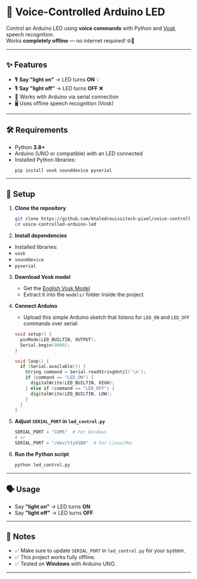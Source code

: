 # 🎤 Voice-Controlled Arduino LED

Control an Arduino LED using **voice commands** with Python and [Vosk](https://alphacephei.com/vosk/) speech recognition.  
Works **completely offline** — no internet required! 🌐🚫

---

## ✨ Features

- 🎙 **Say "light on"** → LED turns **ON** 💡  
- 🎙 **Say "light off"** → LED turns **OFF** ❌  
- 🔌 Works with Arduino via serial connection  
- 🖥 Uses offline speech recognition (Vosk)

---

## 🛠 Requirements

- Python **3.8+**
- Arduino (UNO or compatible) with an LED connected
- Installed Python libraries:
  ```bash
  pip install vosk sounddevice pyserial
  ```

---

## 🚀 Setup

1. **Clone the repository**
   ```bash
   git clone https://github.com/khaledrouissitech-pixel/voice-controlled-arduino-led.git
   cd voice-controlled-arduino-led
   ```

2. **Install dependencies**
  - Installed libraries:
  - `vosk`
  - `sounddevice`
  - `pyserial`


3. **Download Vosk model**  
   - Get the [English Vosk Model](https://alphacephei.com/vosk/models)  
   - Extract it into the `models/` folder inside the project.

4. **Connect Arduino**  
   - Upload this simple Arduino sketch that listens for `LED_ON` and `LED_OFF` commands over serial:
   ```cpp
   void setup() {
     pinMode(LED_BUILTIN, OUTPUT);
     Serial.begin(9600);
   }

   void loop() {
     if (Serial.available()) {
       String command = Serial.readStringUntil('\n');
       if (command == "LED_ON") {
         digitalWrite(LED_BUILTIN, HIGH);
       } else if (command == "LED_OFF") {
         digitalWrite(LED_BUILTIN, LOW);
       }
     }
   }
   ```

5. **Adjust `SERIAL_PORT` in `led_control.py`**  
   ```python
   SERIAL_PORT = "COM5"  # For Windows
   # or
   SERIAL_PORT = "/dev/ttyUSB0"  # For Linux/Mac
   ```

6. **Run the Python script**
   ```bash
   python led_control.py
   ```

---

## 🗣 Usage

- Say **"light on"** → LED turns **ON**
- Say **"light off"** → LED turns **OFF**

---

## 📌 Notes

- ✅ Make sure to update `SERIAL_PORT` in `led_control.py` for your system.  
- ✅ This project works fully offline.  
- ✅ Tested on **Windows** with Arduino UNO.

---

  <!--## 📷 Demo (Optional)

_Add a GIF or screenshot here showing the project in action._


## 📜 License

MIT License © 2025 [Khaled Rouissi](https://github.com/khaledrouissitech-pixel)----->

